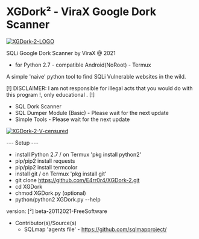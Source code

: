 # XGDork² - ViraX Google Dork Scanner

<a href='https://postimg.cc/4mpYj4P2' target='_blank'><img src='https://i.postimg.cc/4mpYj4P2/XGDork-2-LOGO.png' border='0' alt='XGDork-2-LOGO'/></a>

SQLi Google Dork Scanner by ViraX @ 2021
- for Python 2.7 - compatible Android(NoRoot) - Termux

A simple 'naive' python tool to find SQLi Vulnerable websites in the wild.

[!] DISCLAIMER: I am not responsible for illegal acts that you would do with this program !, only educational . [!]
  - SQL Dork Scanner
  - SQL Dumper Module (Basic) - Please wait for the next update
  - Simple Tools - Please wait for the next update

<a href="https://ibb.co/NYvrs0Q"><img src="https://i.ibb.co/tCGz40k/XGDork-2-V-censured.png" alt="XGDork-2-V-censured" border="0" /></a>

--- Setup ---
- install Python 2.7 / on Termux 'pkg install python2'
- pip/pip2 install requests
- pip/pip2 install termcolor
- install git / on Termux 'pkg install git'
- git clone https://github.com/E4rr0r4/XGDork-2.git
- cd XGDork
- chmod XGDork.py (optional)
- python/python2 XGDork.py --help


version: [²] beta-20112021-FreeSoftware

- Contributor(s)/Source(s)
  * SQLmap 'agents file' - https://github.com/sqlmapproject/
